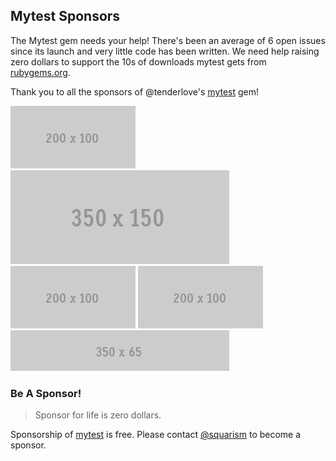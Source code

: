 ## Mytest Sponsors

The Mytest gem needs your help!  There's been an average of 6 open issues since its launch and very little code has been written.  We need help raising zero dollars to support the 10s of downloads mytest gets from [rubygems.org](http://rubygems.org/gems/mytest).

Thank you to all the sponsors of @tenderlove's [mytest](https://github.com/tenderlove/mytest) gem!

![sponsor](images/200x100.gif)
![sponsor](images/350x150.gif)
![sponsor](images/200x100.gif)
![sponsor](images/200x100.gif)
![sponsor](images/350x65.gif)

### Be A Sponsor!

> Sponsor for life is zero dollars.

Sponsorship of [mytest](https://github.com/tenderlove/mytest) is free.  Please contact [@squarism](https://twitter.com/squarism) to become a sponsor.